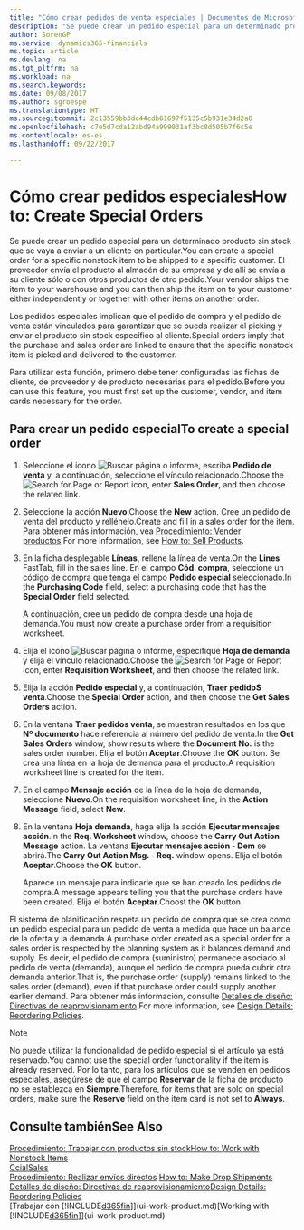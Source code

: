 ```yaml
---
title: "Cómo crear pedidos de venta especiales | Documentos de Microsoft"
description: "Se puede crear un pedido especial para un determinado producto sin stock que se vaya a enviar a un cliente en particular. El proveedor envía el producto al almacén de su empresa y de allí se envía a su cliente sólo o con otros productos de otro pedido."
author: SorenGP
ms.service: dynamics365-financials
ms.topic: article
ms.devlang: na
ms.tgt_pltfrm: na
ms.workload: na
ms.search.keywords: 
ms.date: 09/08/2017
ms.author: sgroespe
ms.translationtype: HT
ms.sourcegitcommit: 2c13559bb3dc44cdb61697f5135c5b931e34d2a8
ms.openlocfilehash: c7e5d7cda12abd94a999031af3bc8d505b7f6c5e
ms.contentlocale: es-es
ms.lasthandoff: 09/22/2017

---
```

# <a name="how-to-create-special-orders"></a><span data-ttu-id="4ae5d-104">Cómo crear pedidos especiales</span><span class="sxs-lookup"><span data-stu-id="4ae5d-104">How to: Create Special Orders</span></span>
<span data-ttu-id="4ae5d-105">Se puede crear un pedido especial para un determinado producto sin stock que se vaya a enviar a un cliente en particular.</span><span class="sxs-lookup"><span data-stu-id="4ae5d-105">You can create a special order for a specific nonstock item to be shipped to a specific customer.</span></span> <span data-ttu-id="4ae5d-106">El proveedor envía el producto al almacén de su empresa y de allí se envía a su cliente sólo o con otros productos de otro pedido.</span><span class="sxs-lookup"><span data-stu-id="4ae5d-106">Your vendor ships the item to your warehouse and you can then ship the item on to your customer either independently or together with other items on another order.</span></span>  

<span data-ttu-id="4ae5d-107">Los pedidos especiales implican que el pedido de compra y el pedido de venta están vinculados para garantizar que se pueda realizar el picking y enviar el producto sin stock específico al cliente.</span><span class="sxs-lookup"><span data-stu-id="4ae5d-107">Special orders imply that the purchase and sales order are linked to ensure that the specific nonstock item is picked and delivered to the customer.</span></span>  

<span data-ttu-id="4ae5d-108">Para utilizar esta función, primero debe tener configuradas las fichas de cliente, de proveedor y de producto necesarias para el pedido.</span><span class="sxs-lookup"><span data-stu-id="4ae5d-108">Before you can use this feature, you must first set up the customer, vendor, and item cards necessary for the order.</span></span>  

## <a name="to-create-a-special-order"></a><span data-ttu-id="4ae5d-109">Para crear un pedido especial</span><span class="sxs-lookup"><span data-stu-id="4ae5d-109">To create a special order</span></span>  
1.  <span data-ttu-id="4ae5d-110">Seleccione el icono ![Buscar página o informe](media/ui-search/search_small.png "icono Buscar página o informe"), escriba **Pedido de venta** y, a continuación, seleccione el vínculo relacionado.</span><span class="sxs-lookup"><span data-stu-id="4ae5d-110">Choose the ![Search for Page or Report](media/ui-search/search_small.png "Search for Page or Report icon") icon, enter **Sales Order**, and then choose the related link.</span></span>  
2. <span data-ttu-id="4ae5d-111">Seleccione la acción **Nuevo**.</span><span class="sxs-lookup"><span data-stu-id="4ae5d-111">Choose the **New** action.</span></span> <span data-ttu-id="4ae5d-112">Cree un  pedido de venta del producto y rellénelo.</span><span class="sxs-lookup"><span data-stu-id="4ae5d-112">Create and fill in a  sales order for the item.</span></span> <span data-ttu-id="4ae5d-113">Para obtener más información, vea [Procedimiento: Vender productos](sales-how-sell-products.md).</span><span class="sxs-lookup"><span data-stu-id="4ae5d-113">For more information, see [How to: Sell Products](sales-how-sell-products.md).</span></span>
3.  <span data-ttu-id="4ae5d-114">En la ficha desplegable **Líneas**, rellene la línea de venta.</span><span class="sxs-lookup"><span data-stu-id="4ae5d-114">On the **Lines** FastTab, fill in the sales line.</span></span> <span data-ttu-id="4ae5d-115">En el campo **Cód. compra**, seleccione un código de compra que tenga el campo **Pedido especial** seleccionado.</span><span class="sxs-lookup"><span data-stu-id="4ae5d-115">In the **Purchasing Code** field, select a purchasing code that has the **Special Order** field selected.</span></span>

    <span data-ttu-id="4ae5d-116">A continuación, cree un pedido de compra desde una hoja de demanda.</span><span class="sxs-lookup"><span data-stu-id="4ae5d-116">You must now create a purchase order from a requisition worksheet.</span></span>  
4. <span data-ttu-id="4ae5d-117">Elija el icono ![Buscar página o informe](media/ui-search/search_small.png "icono Buscar página o informe"), especifique **Hoja de demanda** y elija el vínculo relacionado.</span><span class="sxs-lookup"><span data-stu-id="4ae5d-117">Choose the ![Search for Page or Report](media/ui-search/search_small.png "Search for Page or Report icon") icon, enter **Requisition Worksheet**, and then choose the related link.</span></span>  
5. <span data-ttu-id="4ae5d-118">Elija la acción **Pedido especial** y, a continuación, **Traer pedidoS venta**.</span><span class="sxs-lookup"><span data-stu-id="4ae5d-118">Choose the **Special Order** action, and then choose the **Get Sales Orders** action.</span></span>  
6.  <span data-ttu-id="4ae5d-119">En la ventana **Traer pedidos venta**, se muestran resultados en los que **Nº documento** hace referencia al número del pedido de venta.</span><span class="sxs-lookup"><span data-stu-id="4ae5d-119">In the **Get Sales Orders** window, show results where the **Document No.** is the sales order number.</span></span> <span data-ttu-id="4ae5d-120">Elija el botón **Aceptar**.</span><span class="sxs-lookup"><span data-stu-id="4ae5d-120">Choose the **OK** button.</span></span> <span data-ttu-id="4ae5d-121">Se crea una línea en la hoja de demanda para el producto.</span><span class="sxs-lookup"><span data-stu-id="4ae5d-121">A requisition worksheet line is created for the item.</span></span>  
7.  <span data-ttu-id="4ae5d-122">En el campo **Mensaje acción** de la línea de la hoja de demanda, seleccione **Nuevo**.</span><span class="sxs-lookup"><span data-stu-id="4ae5d-122">On the requisition worksheet line, in the **Action Message** field, select **New**.</span></span>  
8.  <span data-ttu-id="4ae5d-123">En la ventana **Hoja demanda**, haga elija la acción **Ejecutar mensajes acción**.</span><span class="sxs-lookup"><span data-stu-id="4ae5d-123">In the **Req. Worksheet** window, choose the **Carry Out Action Message** action.</span></span> <span data-ttu-id="4ae5d-124">La ventana **Ejecutar mensajes acción - Dem** se abrirá.</span><span class="sxs-lookup"><span data-stu-id="4ae5d-124">The **Carry Out Action Msg. - Req.** window opens.</span></span> <span data-ttu-id="4ae5d-125">Elija el botón **Aceptar**.</span><span class="sxs-lookup"><span data-stu-id="4ae5d-125">Choose the **OK** button.</span></span>  

    <span data-ttu-id="4ae5d-126">Aparece un mensaje para indicarle que se han creado los pedidos de compra.</span><span class="sxs-lookup"><span data-stu-id="4ae5d-126">A message appears telling you that the purchase orders have been created.</span></span> <span data-ttu-id="4ae5d-127">Elija el botón **Aceptar**.</span><span class="sxs-lookup"><span data-stu-id="4ae5d-127">Choost the **OK** button.</span></span>  

<span data-ttu-id="4ae5d-128">El sistema de planificación respeta un pedido de compra que se crea como un pedido especial para un pedido de venta a medida que hace un balance de la oferta y la demanda.</span><span class="sxs-lookup"><span data-stu-id="4ae5d-128">A purchase order created as a special order for a sales order is respected by the planning system as it balances demand and supply.</span></span> <span data-ttu-id="4ae5d-129">Es decir, el pedido de compra (suministro) permanece asociado al pedido de venta (demanda), aunque el pedido de compra pueda cubrir otra demanda anterior.</span><span class="sxs-lookup"><span data-stu-id="4ae5d-129">That is, the purchase order (supply) remains linked to the sales order (demand), even if that purchase order could supply another earlier demand.</span></span> <span data-ttu-id="4ae5d-130">Para obtener más información, consulte [Detalles de diseño: Directivas de reaprovisionamiento](design-details-reservation-order-tracking-and-action-messaging.md).</span><span class="sxs-lookup"><span data-stu-id="4ae5d-130">For more information, see [Design Details: Reordering Policies](design-details-reservation-order-tracking-and-action-messaging.md).</span></span>  

> [!NOTE]  
>  <span data-ttu-id="4ae5d-131">No puede utilizar la funcionalidad de pedido especial si el artículo ya está reservado.</span><span class="sxs-lookup"><span data-stu-id="4ae5d-131">You cannot use the special order functionality if the item is already reserved.</span></span> <span data-ttu-id="4ae5d-132">Por lo tanto, para los artículos que se venden en pedidos especiales, asegúrese de que el campo **Reservar** de la ficha de producto no se establezca en **Siempre**.</span><span class="sxs-lookup"><span data-stu-id="4ae5d-132">Therefore, for items that are sold on special orders, make sure the **Reserve** field on the item card is not set to **Always**.</span></span>  

## <a name="see-also"></a><span data-ttu-id="4ae5d-133">Consulte también</span><span class="sxs-lookup"><span data-stu-id="4ae5d-133">See Also</span></span>  
[<span data-ttu-id="4ae5d-134">Procedimiento: Trabajar con productos sin stock</span><span class="sxs-lookup"><span data-stu-id="4ae5d-134">How to: Work with Nonstock Items</span></span>](inventory-how-work-nonstock-items.md)  
[<span data-ttu-id="4ae5d-135">Ccial</span><span class="sxs-lookup"><span data-stu-id="4ae5d-135">Sales</span></span>](sales-manage-sales.md)  
<span data-ttu-id="4ae5d-136">[Procedimiento: Realizar envíos directos](sales-how-drop-shipment.md) </span><span class="sxs-lookup"><span data-stu-id="4ae5d-136">[How to: Make Drop Shipments](sales-how-drop-shipment.md) </span></span>  
[<span data-ttu-id="4ae5d-137">Detalles de diseño: Directivas de reaprovisionamiento</span><span class="sxs-lookup"><span data-stu-id="4ae5d-137">Design Details: Reordering Policies</span></span>](design-details-reservation-order-tracking-and-action-messaging.md)  
<span data-ttu-id="4ae5d-138">[Trabajar con [!INCLUDE[d365fin](includes/d365fin_md.md)]](ui-work-product.md)</span><span class="sxs-lookup"><span data-stu-id="4ae5d-138">[Working with [!INCLUDE[d365fin](includes/d365fin_md.md)]](ui-work-product.md)</span></span>

